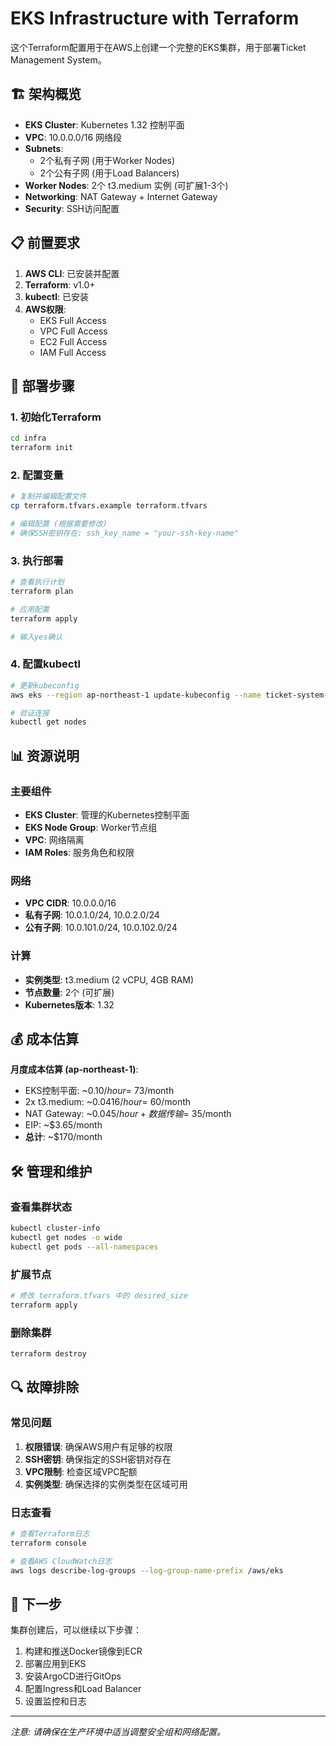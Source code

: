 # EKS Infrastructure with Terraform

这个Terraform配置用于在AWS上创建一个完整的EKS集群，用于部署Ticket Management System。

## 🏗️ 架构概览

- **EKS Cluster**: Kubernetes 1.32 控制平面
- **VPC**: 10.0.0.0/16 网络段
- **Subnets**:
  - 2个私有子网 (用于Worker Nodes)
  - 2个公有子网 (用于Load Balancers)
- **Worker Nodes**: 2个 t3.medium 实例 (可扩展1-3个)
- **Networking**: NAT Gateway + Internet Gateway
- **Security**: SSH访问配置

## 📋 前置要求

1. **AWS CLI**: 已安装并配置
2. **Terraform**: v1.0+
3. **kubectl**: 已安装
4. **AWS权限**:
   - EKS Full Access
   - VPC Full Access
   - EC2 Full Access
   - IAM Full Access

## 🚀 部署步骤

### 1. 初始化Terraform
```bash
cd infra
terraform init
```

### 2. 配置变量
```bash
# 复制并编辑配置文件
cp terraform.tfvars.example terraform.tfvars

# 编辑配置 (根据需要修改)
# 确保SSH密钥存在: ssh_key_name = "your-ssh-key-name"
```

### 3. 执行部署
```bash
# 查看执行计划
terraform plan

# 应用配置
terraform apply

# 输入yes确认
```

### 4. 配置kubectl
```bash
# 更新kubeconfig
aws eks --region ap-northeast-1 update-kubeconfig --name ticket-system-eks

# 验证连接
kubectl get nodes
```

## 📊 资源说明

### 主要组件
- **EKS Cluster**: 管理的Kubernetes控制平面
- **EKS Node Group**: Worker节点组
- **VPC**: 网络隔离
- **IAM Roles**: 服务角色和权限

### 网络
- **VPC CIDR**: 10.0.0.0/16
- **私有子网**: 10.0.1.0/24, 10.0.2.0/24
- **公有子网**: 10.0.101.0/24, 10.0.102.0/24

### 计算
- **实例类型**: t3.medium (2 vCPU, 4GB RAM)
- **节点数量**: 2个 (可扩展)
- **Kubernetes版本**: 1.32

## 💰 成本估算

**月度成本估算 (ap-northeast-1)**:
- EKS控制平面: ~$0.10/hour = ~$73/month
- 2x t3.medium: ~$0.0416/hour = ~$60/month
- NAT Gateway: ~$0.045/hour + 数据传输 = ~$35/month
- EIP: ~$3.65/month
- **总计**: ~$170/month

## 🛠️ 管理和维护

### 查看集群状态
```bash
kubectl cluster-info
kubectl get nodes -o wide
kubectl get pods --all-namespaces
```

### 扩展节点
```bash
# 修改 terraform.tfvars 中的 desired_size
terraform apply
```

### 删除集群
```bash
terraform destroy
```

## 🔍 故障排除

### 常见问题

1. **权限错误**: 确保AWS用户有足够的权限
2. **SSH密钥**: 确保指定的SSH密钥对存在
3. **VPC限制**: 检查区域VPC配额
4. **实例类型**: 确保选择的实例类型在区域可用

### 日志查看
```bash
# 查看Terraform日志
terraform console

# 查看AWS CloudWatch日志
aws logs describe-log-groups --log-group-name-prefix /aws/eks
```

## 📝 下一步

集群创建后，可以继续以下步骤：
1. 构建和推送Docker镜像到ECR
2. 部署应用到EKS
3. 安装ArgoCD进行GitOps
4. 配置Ingress和Load Balancer
5. 设置监控和日志

---

*注意: 请确保在生产环境中适当调整安全组和网络配置。*